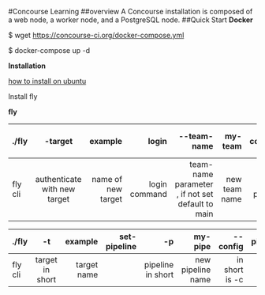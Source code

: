 #Concourse Learning
##overview
A Concourse installation is composed of a web node, a worker node, and a PostgreSQL node.
##Quick Start
**Docker**

$ wget https://concourse-ci.org/docker-compose.yml

$ docker-compose up -d

**Installation**

[how to install on ubuntu](https://www.digitalocean.com/community/tutorials/how-to-install-concourse-ci-on-ubuntu-16-04)

Install fly

**fly**


| ./fly       | -target   | example  | login | --team-name | my-team| --concourse-url | https://ci.example.com |
| ---------- |:---------:|----------:|-------:|------:|------:|---------:| -----:|
| fly cli     | authenticate with new target| name of new target | login command | team-name parameter , if not set default to main | new team name | url parameters | url value | 



| ./fly       | -t   | example  | set-pipeline | -p | my-pipe| --config | pipeline.yml |
| ---------- |:---------:|----------:|-------:|------:|------:|---------:| -----:|
| fly cli     | target in short| target name | | pipeline in short | new pipeline name | in short is -c | config file | 
